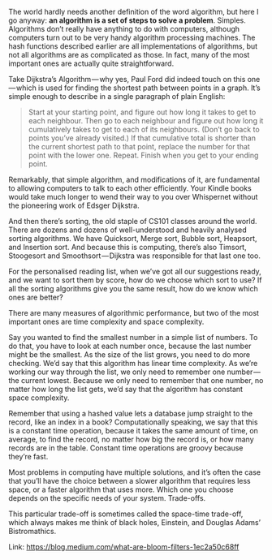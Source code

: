 <!-- TITLE: Algorithms -->
<!-- SUBTITLE: What are algorithms -->

The world hardly needs another definition of the word algorithm, but here I go anyway: **an algorithm is a set of steps to solve a problem**. Simples. Algorithms don’t really have anything to do with computers, although computers turn out to be very handy algorithm processing machines. The hash functions described earlier are all implementations of algorithms, but not all algorithms are as complicated as those. In fact, many of the most important ones are actually quite straightforward.

Take Dijkstra’s Algorithm — why yes, Paul Ford did indeed touch on this one — which is used for finding the shortest path between points in a graph. It’s simple enough to describe in a single paragraph of plain English:

> Start at your starting point, and figure out how long it takes to get to each neighbour. Then go to each neighbour and figure out how long it cumulatively takes to get to each of its neighbours. (Don’t go back to points you’ve already visited.) If that cumulative total is shorter than the current shortest path to that point, replace the number for that point with the lower one. Repeat. Finish when you get to your ending point.

Remarkably, that simple algorithm, and modifications of it, are fundamental to allowing computers to talk to each other efficiently. Your Kindle books would take much longer to wend their way to you over Whispernet without the pioneering work of Edsger Dijkstra.

And then there’s sorting, the old staple of CS101 classes around the world. There are dozens and dozens of well-understood and heavily analysed sorting algorithms. We have Quicksort, Merge sort, Bubble sort, Heapsort, and Insertion sort. And because this is computing, there’s also Timsort, Stoogesort and Smoothsort — Dijkstra was responsible for that last one too.

For the personalised reading list, when we’ve got all our suggestions ready, and we want to sort them by score, how do we choose which sort to use? If all the sorting algorithms give you the same result, how do we know which ones are better?

There are many measures of algorithmic performance, but two of the most important ones are time complexity and space complexity.

Say you wanted to find the smallest number in a simple list of numbers. To do that, you have to look at each number once, because the last number might be the smallest. As the size of the list grows, you need to do more checking. We’d say that this algorithm has linear time complexity. As we’re working our way through the list, we only need to remember one number — the current lowest. Because we only need to remember that one number, no matter how long the list gets, we’d say that the algorithm has constant space complexity.

Remember that using a hashed value lets a database jump straight to the record, like an index in a book? Computationally speaking, we say that this is a constant time operation, because it takes the same amount of time, on average, to find the record, no matter how big the record is, or how many records are in the table. Constant time operations are groovy because they’re fast.

Most problems in computing have multiple solutions, and it’s often the case that you’ll have the choice between a slower algorithm that requires less space, or a faster algorithm that uses more. Which one you choose depends on the specific needs of your system. Trade-offs.

This particular trade-off is sometimes called the space-time trade-off, which always makes me think of black holes, Einstein, and Douglas Adams’ Bistromathics.

Link: https://blog.medium.com/what-are-bloom-filters-1ec2a50c68ff